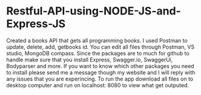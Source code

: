 # Restful-API-using-NODE-JS-and-Express-JS
Created a books API that gets all programming books. I used Postman to update, delete, add, getbooks id. You can edit all files through Postman, VS studio, MongoDB compass. Since the packages are to much for github to handle make sure that you install Express, Swagger.io, SwaggerUi, Bodyparser and more. If you want to know which other packages you need to install please send me a message though my website and I will reply with any issues that you are experincing. 
To run the app download all files on to desktop computer and run on localhost: 8080 to view what get outputed. 
